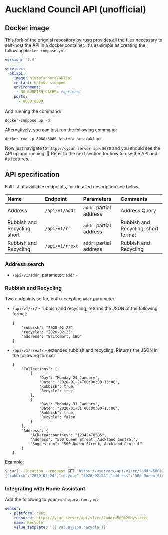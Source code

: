 # Auckland Council API (unofficial)

## Docker image

This fork of the orignial repository by [rusq](https://github.com/rusq/aklapi) provides all the files necessary to self-host the API in a docker container. It's as simple as creating the following `docker-compose.yml`:

```yaml
version: '3.4'

services:
  aklapi:
    image: histefanhere/aklapi
    restart: unless-stopped
    environment:
     - NO_RUBBISH_CACHE= #optional
    ports:
      - 8080:8080
```

And running the command:

```
docker-compose up -d
```

Alternatively, you can just run the following command:

```
docker run -p 8080:8080 histefanhere/aklapi
```

Now just navigate to `http://<your server ip>:8080` and you should see the API up and running! 🎉 Refer to the next section for how to use the API and its features.

## API specification

Full list of available endpoints, for detailed description see below.

| Name | Endpoint | Parameters | Comments |
|:----|:----|:----|:-----|
|Address|`/api/v1/addr`|`addr`: partial address|Address Query|
|Rubbish and Recycling short|`/api/v1/rr`|`addr`: partial address|Rubbish and Recycling, short format|
|Rubbish and Recycling|`/api/v1/rrext`|`addr`: partial address|Rubbish and Recycling|

### Address search

* `/api/v1/addr`, parameter: `addr` - 

### Rubbish and Recycling

Two endpoints so far, both accepting `addr` parameter.

* `/api/v1/rr/` - rubbish and recycling, returns the JSON of the following format:

      {
          "rubbish": "2020-02-25",
          "recycle": "2020-02-25",
          "address": "Britomart, CBD"
      }

* `/api/v1/rrext/` - extended rubbish and recycling.  Returns the JSON in the following format:

      {
          "Collections": [
              {
                  "Day": "Monday 24 January",
                  "Date": "2020-01-24T00:00:00+13:00",
                  "Rubbish": true,
                  "Recycle": true
              },
              {
                  "Day": "Monday 31 January",
                  "Date": "2020-01-31T00:00:00+13:00",
                  "Rubbish": true,
                  "Recycle": false
              }
          ],
          "Address": {
              "ACRateAccountKey": "12342478585",
              "Address": "500 Queen Street, Auckland Central",
              "Suggestion": "500 Queen Street, Auckland Central"
          }
      }

Example:

```sh
$ curl --location --request GET 'https://<server>/api/v1/rr/?addr=500%20Queen%20Street'
{"rubbish":"2020-02-24","recycle":"2020-02-24","address":"500 Queen Street, Auckland Central"}
```

### Integrating with Home Assistant

Add the following to your `configuration.yaml`:

```yaml
sensor:
  - platform: rest
    resource: https://your_server/api/v1/rr/?addr=500%20Mystreet
    name: Recycle
    value_template: '{{ value_json.recycle }}'
```